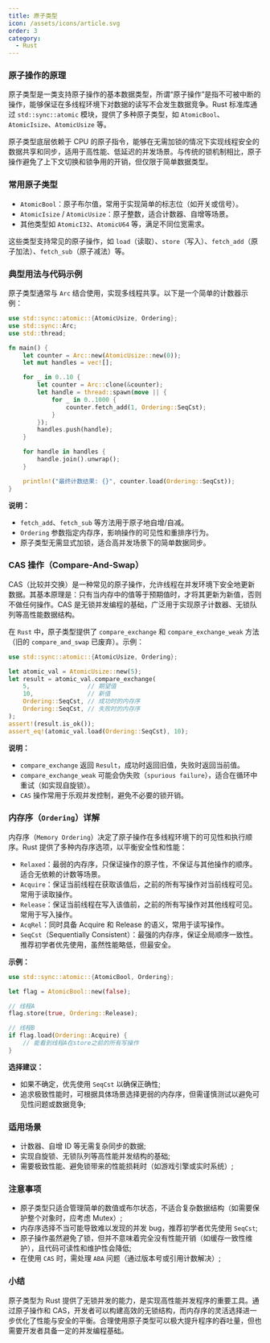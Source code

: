 ```yaml
---
title: 原子类型
icon: /assets/icons/article.svg
order: 3
category:
  - Rust
---
```


### 原子操作的原理

原子类型是一类支持原子操作的基本数据类型，所谓“原子操作”是指不可被中断的操作，能够保证在多线程环境下对数据的读写不会发生数据竞争。Rust 标准库通过 `std::sync::atomic` 模块，提供了多种原子类型，如 `AtomicBool`、`AtomicIsize`、`AtomicUsize` 等。

原子类型底层依赖于 CPU 的原子指令，能够在无需加锁的情况下实现线程安全的数据共享和同步，适用于高性能、低延迟的并发场景。与传统的锁机制相比，原子操作避免了上下文切换和锁争用的开销，但仅限于简单数据类型。

### 常用原子类型

- `AtomicBool`：原子布尔值，常用于实现简单的标志位（如开关或信号）。
- `AtomicIsize` / `AtomicUsize`：原子整数，适合计数器、自增等场景。
- 其他类型如 `AtomicI32`、`AtomicU64` 等，满足不同位宽需求。

这些类型支持常见的原子操作，如 `load`（读取）、`store`（写入）、`fetch_add`（原子加法）、`fetch_sub`（原子减法）等。

### 典型用法与代码示例

原子类型通常与 `Arc` 结合使用，实现多线程共享。以下是一个简单的计数器示例：

```rust
use std::sync::atomic::{AtomicUsize, Ordering};
use std::sync::Arc;
use std::thread;

fn main() {
    let counter = Arc::new(AtomicUsize::new(0));
    let mut handles = vec![];

    for _ in 0..10 {
        let counter = Arc::clone(&counter);
        let handle = thread::spawn(move || {
            for _ in 0..1000 {
                counter.fetch_add(1, Ordering::SeqCst);
            }
        });
        handles.push(handle);
    }

    for handle in handles {
        handle.join().unwrap();
    }

    println!("最终计数结果: {}", counter.load(Ordering::SeqCst));
}
```

**说明：**

- `fetch_add`、`fetch_sub` 等方法用于原子地自增/自减。
- `Ordering` 参数指定内存序，影响操作的可见性和重排序行为。
- 原子类型无需显式加锁，适合高并发场景下的简单数据同步。

### CAS 操作（Compare-And-Swap）

CAS（比较并交换）是一种常见的原子操作，允许线程在并发环境下安全地更新数据。其基本原理是：只有当内存中的值等于预期值时，才将其更新为新值，否则不做任何操作。CAS 是无锁并发编程的基础，广泛用于实现原子计数器、无锁队列等高性能数据结构。

在 `Rust` 中，原子类型提供了 `compare_exchange` 和 `compare_exchange_weak` 方法（旧的 `compare_and_swap` 已废弃）。示例：

```rust
use std::sync::atomic::{AtomicUsize, Ordering};

let atomic_val = AtomicUsize::new(5);
let result = atomic_val.compare_exchange(
    5,                // 期望值
    10,               // 新值
    Ordering::SeqCst, // 成功时的内存序
    Ordering::SeqCst, // 失败时的内存序
);
assert!(result.is_ok());
assert_eq!(atomic_val.load(Ordering::SeqCst), 10);
```

**说明：**

- `compare_exchange` 返回 `Result`，成功时返回旧值，失败时返回当前值。
- `compare_exchange_weak` 可能会伪失败（`spurious failure`），适合在循环中重试（如实现自旋锁）。
- `CAS` 操作常用于乐观并发控制，避免不必要的锁开销。

### 内存序（`Ordering`）详解

内存序（`Memory Ordering`）决定了原子操作在多线程环境下的可见性和执行顺序。Rust 提供了多种内存序选项，以平衡安全性和性能：

- `Relaxed`：最弱的内存序，只保证操作的原子性，不保证与其他操作的顺序。适合无依赖的计数等场景。
- `Acquire`：保证当前线程在获取该值后，之前的所有写操作对当前线程可见。常用于读取操作。
- `Release`：保证当前线程在写入该值前，之前的所有写操作对其他线程可见。常用于写入操作。
- `AcqRel`：同时具备 Acquire 和 Release 的语义，常用于读写操作。
- `SeqCst`（Sequentially Consistent）：最强的内存序，保证全局顺序一致性。推荐初学者优先使用，虽然性能略低，但最安全。

**示例：**

```rust
use std::sync::atomic::{AtomicBool, Ordering};

let flag = AtomicBool::new(false);

// 线程A
flag.store(true, Ordering::Release);

// 线程B
if flag.load(Ordering::Acquire) {
    // 能看到线程A在store之前的所有写操作
}
```

**选择建议：**

- 如果不确定，优先使用 `SeqCst` 以确保正确性;
- 追求极致性能时，可根据具体场景选择更弱的内存序，但需谨慎测试以避免可见性问题或数据竞争;

### 适用场景

- 计数器、自增 ID 等无需复杂同步的数据;
- 实现自旋锁、无锁队列等高性能并发结构的基础;
- 需要极致性能、避免锁带来的性能损耗时（如游戏引擎或实时系统）;

### 注意事项

- 原子类型只适合管理简单的数值或布尔状态，不适合复杂数据结构（如需要保护整个对象时，应考虑 Mutex）;
- 内存序选择不当可能导致难以发现的并发 bug，推荐初学者优先使用 `SeqCst`;
- 原子操作虽然避免了锁，但并不意味着完全没有性能开销（如缓存一致性维护），且代码可读性和维护性会降低;
- 在使用 `CAS` 时，需处理 `ABA` 问题（通过版本号或引用计数解决）;

### 小结

原子类型为 Rust 提供了无锁并发的能力，是实现高性能并发程序的重要工具。通过原子操作和 CAS，开发者可以构建高效的无锁结构，而内存序的灵活选择进一步优化了性能与安全的平衡。合理使用原子类型可以极大提升程序的吞吐量，但也需要开发者具备一定的并发编程基础。
